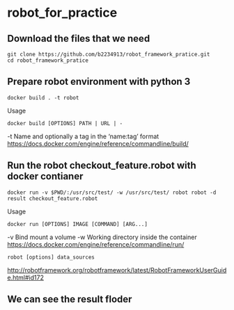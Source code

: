 # robot_for_practice
## Download the files that we need
```
git clone https://github.com/b2234913/robot_framework_pratice.git
cd robot_framework_pratice
```

## Prepare robot environment with python 3
```
docker build . -t robot
```

Usage
```
docker build [OPTIONS] PATH | URL | -
```
-t Name and optionally a tag in the ‘name:tag’ format
https://docs.docker.com/engine/reference/commandline/build/

## Run the robot checkout_feature.robot with docker contianer
```
docker run -v $PWD/:/usr/src/test/ -w /usr/src/test/ robot robot -d result checkout_feature.robot
```

Usage
```
docker run [OPTIONS] IMAGE [COMMAND] [ARG...]
```
-v Bind mount a volume
-w Working directory inside the container
https://docs.docker.com/engine/reference/commandline/run/
```
robot [options] data_sources
```
http://robotframework.org/robotframework/latest/RobotFrameworkUserGuide.html#id172
## We can see the result floder
